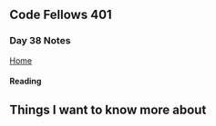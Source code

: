 ## Code Fellows 401

### Day 38 Notes

[Home](../README.md)

#### Reading



## Things I want to know more about

